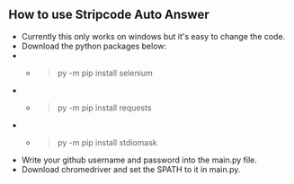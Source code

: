 ## How to use Stripcode Auto Answer
 - Currently this only works on windows but it's easy to change the code.
 - Download the python packages below:
 - - >py -m pip install selenium
 - - >py -m pip install requests
 - - >py -m pip install stdiomask
 - Write your github username and password into the main.py file.
 - Download chromedriver and set the SPATH to it in main.py.
